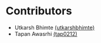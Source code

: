 # Contributors

* Utkarsh Bhimte [(utkarshbhimte)](https://github.com/utkarshbhimte)
* Tapan Awasrhi [(tap0212)](https://github.com/tap0212)
